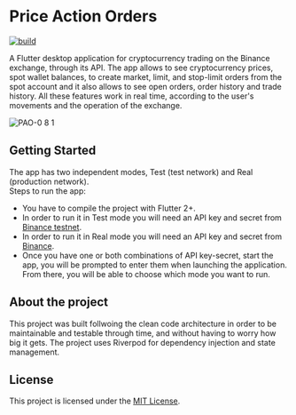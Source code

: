 # Price Action Orders

[![build](https://github.com/copmorty/price_action_orders/actions/workflows/main.yml/badge.svg)](https://github.com/copmorty/price_action_orders/actions/workflows/main.yml)

A Flutter desktop application for cryptocurrency trading on the Binance exchange, through its API. The app allows to see cryptocurrency prices, spot wallet balances, to create market, limit, and stop-limit orders from the spot account and it also allows to see open orders, order history and trade history. All these features work in real time, according to the user's movements and the operation of the exchange.

![PAO-0 8 1](https://user-images.githubusercontent.com/23016725/130780454-9cfb9d70-99ad-4a58-8d4b-060eccc6cd18.png)


## Getting Started

The app has two independent modes, Test (test network) and Real (production network).\
Steps to run the app:
- You have to compile the project with Flutter 2+.
- In order to run it in Test mode you will need an API key and secret from [Binance testnet](https://testnet.binance.vision/).
- In order to run it in Real mode you will need an API key and secret from [Binance](https://binance.zendesk.com/hc/en-us/articles/360002502072-How-to-create-API).
- Once you have one or both combinations of API key-secret, start the app, you will be prompted to enter them when launching the application. From there, you will be able to choose which mode you want to run.

## About the project

This project was built follwoing the clean code architecture in order to be maintainable and testable through time, and without having to worry how big it gets. The project uses Riverpod for dependency injection and state management.


## License

This project is licensed under the [MIT License](https://github.com/copmorty/price_action_orders/blob/master/LICENSE).
